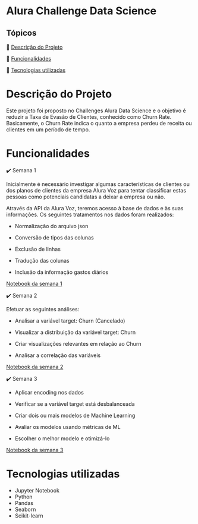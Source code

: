 # Alura Challenge Data Science

## Tópicos

:small_blue_diamond: [Descrição do Projeto](#Descrição-do-Projeto)

:small_blue_diamond: [Funcionalidades](#Funcionalidades)

:small_blue_diamond: [Tecnologias utilizadas](#Tecnologias-utilizadas)


# Descrição do Projeto

Este projeto foi proposto no Challenges Alura Data Science e o objetivo é reduzir a Taxa de Evasão de Clientes, conhecido como Churn Rate. Basicamente, o Churn Rate indica o quanto a empresa perdeu de receita ou clientes em um período de tempo.

# Funcionalidades

:heavy_check_mark: Semana 1

Inicialmente é necessário investigar algumas características de clientes ou dos planos de clientes da empresa Alura Voz para tentar classificar estas pessoas como potenciais candidatas a deixar a empresa ou não. 

Através da API da Alura Voz, teremos acesso à base de dados e às suas informações. Os seguintes tratamentos nos dados foram realizados:

* Normalização do arquivo json

* Conversão de tipos das colunas

* Exclusão de linhas

* Tradução das colunas

* Inclusão da informação gastos diários

[Notebook da semana 1](https://github.com/mdorrocha/challenge-evasao-clientes/blob/main/data_science_semana_1.ipynb) 

:heavy_check_mark: Semana 2

Efetuar as seguintes análises:

* Analisar a variável target: Churn (Cancelado)

* Visualizar a distribuição da variável target: Churn

* Criar visualizações relevantes em relação ao Churn

* Analisar a correlação das variáveis

[Notebook da semana 2](https://github.com/mdorrocha/challenge-evasao-clientes/blob/main/data_science_semana_2.ipynb)

:heavy_check_mark: Semana 3

* Aplicar encoding nos dados

* Verificar se a variável target está desbalanceada

* Criar dois ou mais modelos de Machine Learning

* Avaliar os modelos usando métricas de ML

* Escolher o melhor modelo e otimizá-lo

[Notebook da semana 3](https://github.com/mdorrocha/challenge-evasao-clientes/blob/main/data_science_semana_3.ipynb)

# Tecnologias utilizadas

* Jupyter Notebook
* Python
* Pandas
* Seaborn
* Scikit-learn
